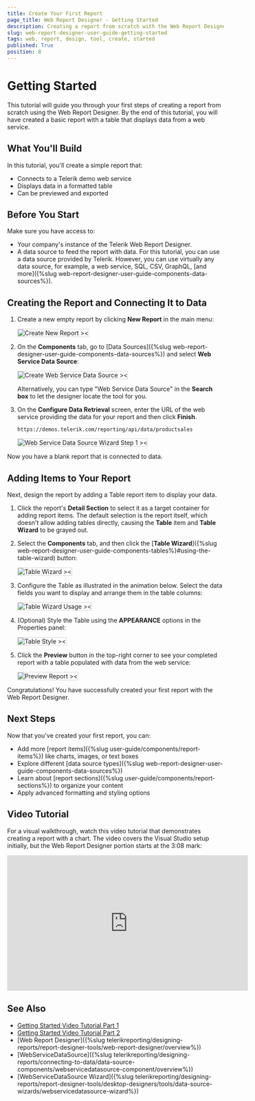 ```yaml
---
title: Create Your First Report
page_title: Web Report Designer - Getting Started
description: Creating a report from scratch with the Web Report Designer offered by Telerik Reporting.
slug: web-report-designer-user-guide-getting-started
tags: web, report, design, tool, create, started 
published: True
position: 8
---
```

<style>
img[alt$="><"] {
  border: 1px solid lightgrey;
}
</style>

# Getting Started

This tutorial will guide you through your first steps of creating a report from scratch using the Web Report Designer. By the end of this tutorial, you will have created a basic report with a table that displays data from a web service.

## What You'll Build

In this tutorial, you'll create a simple report that:

* Connects to a Telerik demo web service
* Displays data in a formatted table
* Can be previewed and exported

## Before You Start

Make sure you have access to:

* Your company's instance of the Telerik Web Report Designer.
* A data source to feed the report with data. For this tutorial, you can use a data source provided by Telerik. However, you can use virtually any data source, for example, a web service, SQL, CSV, GraphQL, [and more]({%slug web-report-designer-user-guide-components-data-sources%}).

## Creating the Report and Connecting It to Data

1. Create a new empty report by clicking **New Report** in the main menu:

    ![Create New Report ><](images/wrd-create-new-report.gif)

1. On the **Components** tab, go to [Data Sources]({%slug web-report-designer-user-guide-components-data-sources%}) and select **Web Service Data Source**:

    ![Create Web Service Data Source ><](images/wrd-create-web-service-data-source.png)  

    Alternatively, you can type "Web Service Data Source" in the **Search box** to let the designer locate the tool for you.

1. On the **Configure Data Retrieval** screen, enter the URL of the web service providing the data for your report and then click **Finish**.

    ````
    https://demos.telerik.com/reporting/api/data/productsales
    ````

    ![Web Service Data Source Wizard Step 1 ><](images/wrd-create-web-service-data-source-wizard-step1.png)

Now you have a blank report that is connected to data.

## Adding Items to Your Report

Next, design the report by adding a Table report item to display your data.

1. Click the report's **Detail Section** to select it as a target container for adding report items. The default selection is the report itself, which doesn't allow adding tables directly, causing the **Table** item and **Table Wizard** to be grayed out.

1. Select the **Components** tab, and then click the [**Table Wizard**]({%slug web-report-designer-user-guide-components-tables%}#using-the-table-wizard) button:  

    ![Table Wizard ><](images/wrd-table-wizard.png)

1. Configure the Table as illustrated in the animation below. Select the data fields you want to display and arrange them in the table columns:

    ![Table Wizard Usage ><](images/wrd-table-wizard-usage.gif)  

1. (Optional) Style the Table using the **APPEARANCE** options in the Properties panel:

    ![Table Style ><](images/wrd-table-style.png)

1. Click the **Preview** button in the top-right corner to see your completed report with a table populated with data from the web service:

    ![Preview Report ><](images/wrd-preview-report.png) 

Congratulations! You have successfully created your first report with the Web Report Designer.

## Next Steps

Now that you've created your first report, you can:

* Add more [report items]({%slug user-guide/components/report-items%}) like charts, images, or text boxes
* Explore different [data source types]({%slug web-report-designer-user-guide-components-data-sources%})
* Learn about [report sections]({%slug user-guide/components/report-sections%}) to organize your content
* Apply advanced formatting and styling options

## Video Tutorial

For a visual walkthrough, watch this video tutorial that demonstrates creating a report with a chart. The video covers the Visual Studio setup initially, but the Web Report Designer portion starts at the 3:08 mark:

<iframe width="560" height="315" src="https://www.youtube.com/embed/L-utkcB8-5c?si=bmJU9ggpSOykHdLK&amp;start=286" title="Getting Started with the Web Report Designer: Part 1" frameborder="0" allow="accelerometer; autoplay; clipboard-write; encrypted-media; gyroscope; picture-in-picture; web-share" referrerpolicy="strict-origin-when-cross-origin" allowfullscreen></iframe>

## See Also

* [Getting Started Video Tutorial Part 1](https://www.youtube.com/embed/L-utkcB8-5c?si=bmJU9ggpSOykHdLK&amp;start=188)
* [Getting Started Video Tutorial Part 2](https://www.youtube.com/watch?v=DXKlgq-MYIU)
* [Web Report Designer]({%slug telerikreporting/designing-reports/report-designer-tools/web-report-designer/overview%})
* [WebServiceDataSource]({%slug telerikreporting/designing-reports/connecting-to-data/data-source-components/webservicedatasource-component/overview%})
* [WebServiceDataSource Wizard]({%slug telerikreporting/designing-reports/report-designer-tools/desktop-designers/tools/data-source-wizards/webservicedatasource-wizard%})
